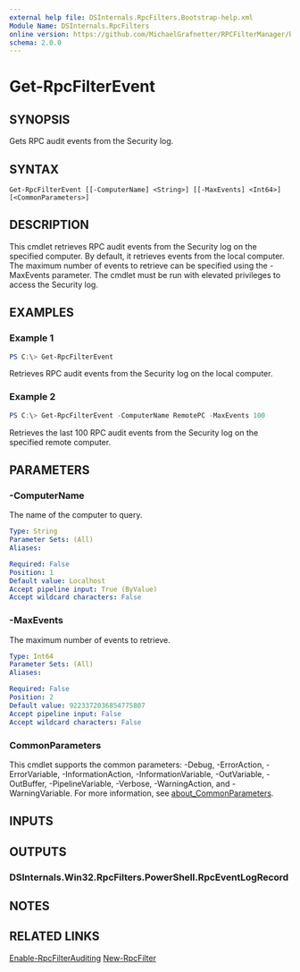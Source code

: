 ```yaml
---
external help file: DSInternals.RpcFilters.Bootstrap-help.xml
Module Name: DSInternals.RpcFilters
online version: https://github.com/MichaelGrafnetter/RPCFilterManager/blob/main/Documentation/PowerShell/Get-RpcFilterEvent.md
schema: 2.0.0
---
```


# Get-RpcFilterEvent

## SYNOPSIS
Gets RPC audit events from the Security log.

## SYNTAX

```
Get-RpcFilterEvent [[-ComputerName] <String>] [[-MaxEvents] <Int64>] [<CommonParameters>]
```

## DESCRIPTION
This cmdlet retrieves RPC audit events from the Security log on the specified computer. By default, it retrieves events from the local computer. The maximum number of events to retrieve can be specified using the -MaxEvents parameter.
The cmdlet must be run with elevated privileges to access the Security log.

## EXAMPLES

### Example 1
```powershell
PS C:\> Get-RpcFilterEvent
```

Retrieves RPC audit events from the Security log on the local computer.

### Example 2
```powershell
PS C:\> Get-RpcFilterEvent -ComputerName RemotePC -MaxEvents 100
```

Retrieves the last 100 RPC audit events from the Security log on the specified remote computer.

## PARAMETERS

### -ComputerName
The name of the computer to query.

```yaml
Type: String
Parameter Sets: (All)
Aliases:

Required: False
Position: 1
Default value: Localhost
Accept pipeline input: True (ByValue)
Accept wildcard characters: False
```

### -MaxEvents
The maximum number of events to retrieve.

```yaml
Type: Int64
Parameter Sets: (All)
Aliases:

Required: False
Position: 2
Default value: 9223372036854775807
Accept pipeline input: False
Accept wildcard characters: False
```

### CommonParameters
This cmdlet supports the common parameters: -Debug, -ErrorAction, -ErrorVariable, -InformationAction, -InformationVariable, -OutVariable, -OutBuffer, -PipelineVariable, -Verbose, -WarningAction, and -WarningVariable. For more information, see [about_CommonParameters](http://go.microsoft.com/fwlink/?LinkID=113216).

## INPUTS

## OUTPUTS

### DSInternals.Win32.RpcFilters.PowerShell.RpcEventLogRecord
## NOTES

## RELATED LINKS

[Enable-RpcFilterAuditing](Enable-RpcFilterAuditing.md)
[New-RpcFilter](New-RpcFilter.md)
